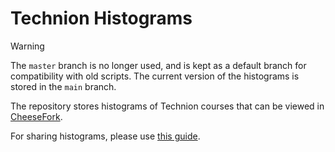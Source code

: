 # Technion Histograms

> [!WARNING]
> The `master` branch is no longer used, and is kept as a default branch for
> compatibility with old scripts. The current version of the histograms is
> stored in the `main` branch.

The repository stores histograms of Technion courses that can be viewed in [CheeseFork](https://cheesefork.cf/).

For sharing histograms, please use [this guide](https://cheesefork.cf/share-histograms.html).
